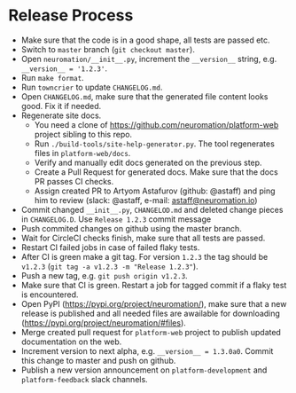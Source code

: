 # Release Process

* Make sure that the code is in a good shape, all tests are passed etc.
* Switch to `master` branch (`git checkout master`).
* Open `neuromation/__init__.py`, increment the `__version__` string, e.g. `__version__ = '1.2.3'`.
* Run `make format`.
* Run `towncrier` to update `CHANGELOG.md`.
* Open `CHANGELOG.md`, make sure that the generated file content looks good. Fix it if needed.
* Regenerate site docs. 
  * You need a clone of https://github.com/neuromation/platform-web project sibling to this repo.
  * Run `./build-tools/site-help-generator.py`. The tool regenerates files in `platform-web/docs`.
  * Verify and manually edit docs generated on the previous step.
  * Create a Pull Request for generated docs. Make sure that the docs PR passes CI checks.
  * Assign created PR to Artyom Astafurov (github: @astaff) and ping him to review (slack: @astaff, e-mail: astaff@neuromation.io)
* Commit changed `__init__.py`, `CHANGELOD.md` and deleted change pieces in `CHANGELOG.D`. Use `Release 1.2.3` commit message
* Push commited changes on github using the master branch.
* Wait for CircleCI checks finish, make sure that all tests are passed.
* Restart CI failed jobs in case of failed flaky tests.
* After CI is green make a git tag. For version `1.2.3` the tag should be `v1.2.3` (`git tag -a v1.2.3 -m "Release 1.2.3"`).
* Push a new tag, e.g. `git push origin v1.2.3`.
* Make sure that CI is green. Restart a job for tagged commit if a flaky test is encountered.
* Open PyPI (https://pypi.org/project/neuromation/), make sure that a new release is published and all needed files are awailable for downloading (https://pypi.org/project/neuromation/#files).
* Merge created pull request for `platform-web` project to publish updated documentation on the web.
* Increment version to next alpha, e.g. `__version__ = 1.3.0a0`. Commit this change to master and push on github.
* Publish a new version announcement on `platform-development` and `platform-feedback` slack channels.
